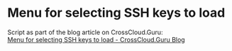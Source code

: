 # Menu for selecting SSH keys to load

Script as part of the blog article on CrossCloud.Guru:  
[Menu for selecting SSH keys to load - CrossCloud.Guru Blog](https://blog.crosscloud.guru/blog/tutorial/menu-for-selecting-ssh-keys-to-load/)
